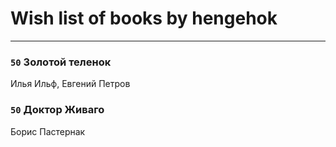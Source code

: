 # Wish list of books by hengehok
---

### `50` Золотой теленок
Илья Ильф, Евгений Петров

### `50` Доктор Живаго
Борис Пастернак


